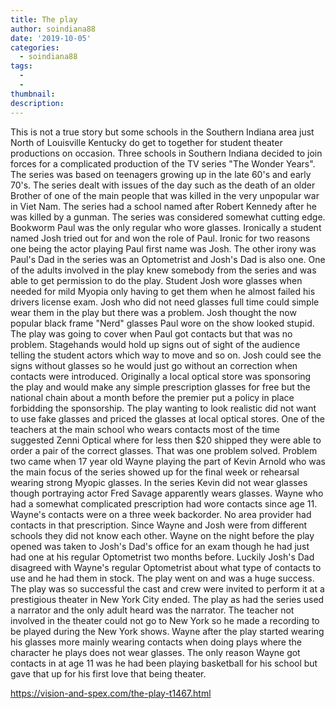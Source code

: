 ```yaml
---
title: The play
author: soindiana88
date: '2019-10-05'
categories:
  - soindiana88
tags:
  - 
  - 
thumbnail: 
description: 
---
```


This is not a true story but some schools in the Southern Indiana area just North of Louisville Kentucky do get to together for student theater productions on occasion.
Three schools in Southern Indiana decided to join forces for a complicated production of the TV series "The Wonder Years". The series was based on teenagers growing up in the late 60's and early 70's. The series dealt with issues of the day such as the death of an older Brother of one of the main people that was killed in the very unpopular war in Viet Nam. The series had a school named after Robert Kennedy after he was killed by a gunman. The series was considered somewhat cutting edge.
Bookworm Paul was the only regular who wore glasses. Ironically a student named Josh tried out for and won the role of Paul. Ironic for two reasons one being the actor playing Paul first name was Josh. The other irony was Paul's Dad in the series was an Optometrist and Josh's Dad is also one. One of the adults involved in the play knew somebody from the series and was able to get permission to do the play.
Student Josh wore glasses when needed for mild Myopia only having to get them when he almost failed his drivers license exam. Josh who did not need glasses full time could simple wear them in the play but there was a problem. Josh thought the now popular black frame "Nerd" glasses Paul wore on the show looked stupid. The play was going to cover when Paul got contacts but that was no problem. Stagehands would hold up signs out of sight of the audience telling the student actors which way to move and so on. Josh could see the signs without glasses so he would just go without an correction when contacts were introduced. Originally a local optical store was sponsoring the play and would make any simple prescription glasses for free but the national chain about a month before the premier put a policy in place forbidding the sponsorship. The play wanting to look realistic did not want to use fake glasses and priced the glasses at local optical stores. One of the teachers at the main school who wears contacts most of the time suggested Zenni Optical where for less then $20 shipped they were able to order a pair of the correct glasses. That was one problem solved.
Problem two came when 17 year old Wayne playing the part of Kevin Arnold who was the main focus of the series showed up for the final week or rehearsal wearing strong Myopic glasses. In the series Kevin did not wear glasses though portraying actor Fred Savage apparently wears glasses. Wayne who had a somewhat complicated prescription had wore contacts since age 11. Wayne's contacts were on a three week backorder. No area provider had contacts in that prescription. Since Wayne and Josh were from different schools they did not know each other.
Wayne on the night before the play opened was taken to Josh's Dad's office for an exam though he had just had one at his regular Optometrist two months before. Luckily Josh's Dad disagreed with Wayne's regular Optometrist about what type of contacts to use and he had them in stock. The play went on and was a huge success. The play was so successful the cast and crew were invited to perform it at a prestigious theater in New York City ended. The play as had the series used a narrator and the only adult heard was the narrator. The teacher not involved in the theater could not go to New York so he made a recording to be played during the New York shows.
Wayne after the play started wearing his glasses more mainly wearing contacts when doing plays where the character he plays does not wear glasses. The only reason Wayne got contacts in at age 11 was he had been playing basketball for his school but gave that up for his first love that being theater.

https://vision-and-spex.com/the-play-t1467.html
